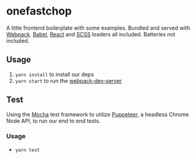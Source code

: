 # onefastchop

A little frontend boilerplate with some examples. Bundled and served with [Webpack](https://webpack.js.org/). [Babel](https://babeljs.io/), [React](https://reactjs.org/) and [SCSS](http://sass-lang.com/) loaders all included. Batteries not included.


## Usage

1. `yarn install` to install our deps
2. `yarn start` to run the [webpack-dev-server](https://github.com/webpack/webpack-dev-server)

## Test

Using the [Mocha](https://mochajs.org/) test framework to utilize [Puppeteer](https://github.com/GoogleChrome/puppeteer), a headless Chrome Node API, to run our end to end tests.

### Usage

* `yarn test`
